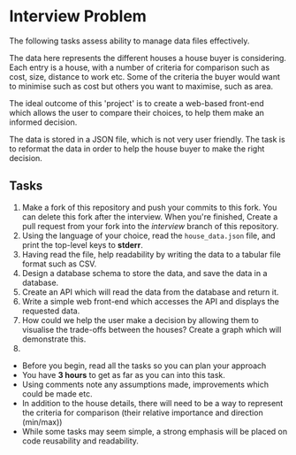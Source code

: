 # Interview Problem

 The following tasks assess ability to manage data files effectively.

 The data here represents the different houses a house buyer is considering. Each entry is a house,
 with a number of criteria for comparison such as cost, size, distance to work etc.
 Some of the criteria the buyer would want to minimise such as cost but others you want to maximise, such as area.

 The ideal outcome of this 'project' is to create a web-based front-end which allows the user to compare
 their choices, to help them make an informed decision.

 The data is stored in a JSON file, which is not very user friendly. The task is to reformat the data
 in order to help the house buyer to make the right decision.


## Tasks
1. Make a fork of this repository and push your commits to this fork. You can delete this fork after the interview. When you're finished, Create a pull request from your fork into the *interview* branch of this repository.
2. Using the language of your choice, read the `house_data.json` file, and print the top-level keys to __stderr__.
3. Having read the file, help readability by writing the data to a tabular file format such as CSV.
4. Design a database schema to store the data, and save the data in a database.
5. Create an API which will read the data from the database and return it.
6. Write a simple web front-end which accesses the API and displays the requested data.
7. How could we help the user make a decision by allowing them to visualise the trade-offs between the houses? Create a graph which will demonstrate this.
8.

- Before you begin, read all the tasks so you can plan your approach
- You have __3 hours__ to get as far as you can into this task.
- Using comments note any assumptions made, improvements which could be made etc.
- In addition to the house details, there will need to be a way to represent the criteria for comparison (their relative importance and direction (min/max))
- While some tasks may seem simple, a strong emphasis will be placed on code reusability and readability.
